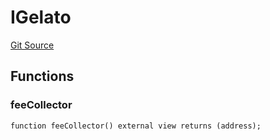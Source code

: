 # IGelato
[Git Source](https://github.com/supafinance/supa-foundry/blob/00eb35447ebc05e824f31afa1581898206764621/src/gelato/Types.sol)


## Functions
### feeCollector


```solidity
function feeCollector() external view returns (address);
```


